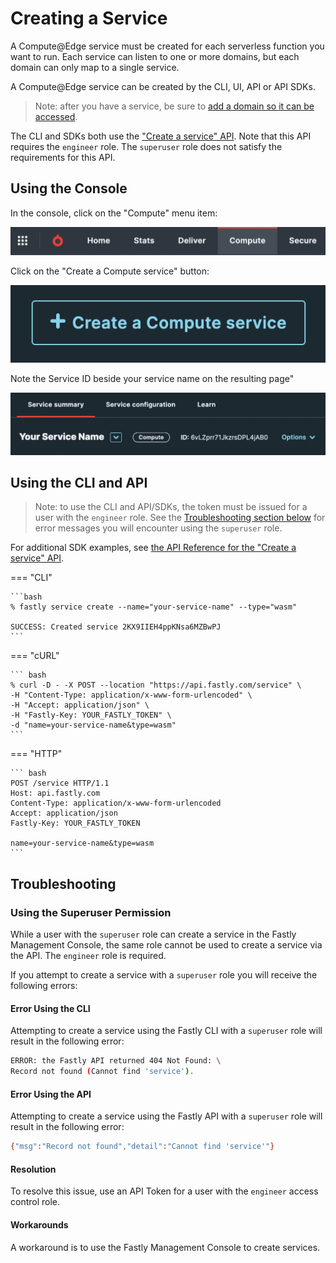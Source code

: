 # Creating a Service

A Compute@Edge service must be created for each serverless function you want to run. Each service can listen to one or more domains, but each domain can only map to a single service.

A Compute@Edge service can be created by the CLI, UI, API or API SDKs.

> Note: after you have a service, be sure to [add a domain so it can be accessed](../dns_and_tls).

The CLI and SDKs both use the ["Create a service" API](https://developer.fastly.com/reference/api/services/service/#create-service). Note that this API requires the `engineer` role. The `superuser` role does not satisfy the requirements for this API.

## Using the Console

In the console, click on the "Compute" menu item:

![](fastly_console_menu_compute.png)

Click on the "Create a Compute service" button:

![](fastly_console_button_create-a-compute-service.png) 

Note the Service ID beside your service name on the resulting page"

![](fastly_compute_console_service-name-and-id.png)

## Using the CLI and API

> Note: to use the CLI and API/SDKs, the token must be issued for a user with the `engineer` role. See the [Troubleshooting section below](#using-the-superuser-permission) for error messages you will encounter using the `superuser` role.

For additional SDK examples, see [the API Reference for the "Create a service" API](https://developer.fastly.com/reference/api/services/service/#create-service).

=== "CLI"

    ```bash
    % fastly service create --name="your-service-name" --type="wasm"

    SUCCESS: Created service 2KX9IIEH4ppKNsa6MZBwPJ
    ```

=== "cURL"

    ``` bash
    % curl -D - -X POST --location "https://api.fastly.com/service" \
    -H "Content-Type: application/x-www-form-urlencoded" \
    -H "Accept: application/json" \
    -H "Fastly-Key: YOUR_FASTLY_TOKEN" \
    -d "name=your-service-name&type=wasm"
    ```

=== "HTTP"

    ``` bash
    POST /service HTTP/1.1
    Host: api.fastly.com
    Content-Type: application/x-www-form-urlencoded
    Accept: application/json
    Fastly-Key: YOUR_FASTLY_TOKEN
    
    name=your-service-name&type=wasm
    ```

## Troubleshooting

### Using the Superuser Permission

While a user with the `superuser` role can create a service in the Fastly Management Console, the same role cannot be used to create a service via the API. The `engineer` role is required.

If you attempt to create a service with a `superuser` role you will receive the following errors:

#### Error Using the CLI

Attempting to create a service using the Fastly CLI with a `superuser` role will result in the following error:

```bash
ERROR: the Fastly API returned 404 Not Found: \
Record not found (Cannot find 'service').
```

#### Error Using the API

Attempting to create a service using the Fastly API with a `superuser` role will result in the following error:

```bash
{"msg":"Record not found","detail":"Cannot find 'service'"}
```

#### Resolution

To resolve this issue, use an API Token for a user with the `engineer` access control role.

#### Workarounds

A workaround is to use the Fastly Management Console to create services.
